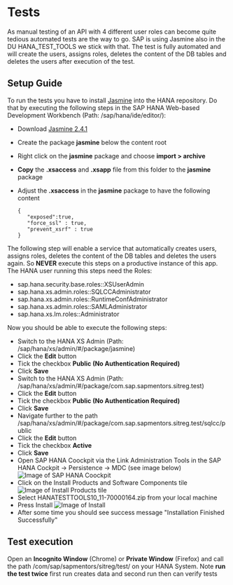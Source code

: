 # Tests

As manual testing of an API with 4 different user roles can become quite tedious automated tests are the way to go. SAP is using Jasmine also in the DU HANA_TEST_TOOLS we stick with that. The test is fully automated and will create the users, assigns roles, deletes the content of the DB tables and deletes the users after execution of the test.

## Setup Guide

To run the tests you have to install [Jasmine](https://jasmine.github.io/) into the HANA repository. Do that by executing the following steps in the SAP HANA Web-based Development Workbench (Path: /sap/hana/ide/editor/):

* Download [Jasmine 2.4.1](https://github.com/jasmine/jasmine/releases/download/v2.4.1/jasmine-standalone-2.4.1.zip)
* Create the package **jasmine** below the content root
* Right click on the **jasmine** package and choose **import > archive**
* **Copy** the **.xsaccess** and **.xsapp** file from this folder to the **jasmine** package
* Adjust the **.xsaccess**  in the **jasmine** package to have the following content

  ```
  {
     "exposed":true,
     "force_ssl" : true,
     "prevent_xsrf" : true
  }
  ```

The following step will enable a service that automatically creates users, assigns roles, deletes the content of the DB tables and deletes the users again. So **NEVER** execute this steps on a productive instance of this app. The HANA user running this steps need the Roles:

* sap.hana.security.base.roles::XSUserAdmin
* sap.hana.xs.admin.roles::SQLCCAdministrator
* sap.hana.xs.admin.roles::RuntimeConfAdministrator
* sap.hana.xs.admin.roles::SAMLAdministrator
* sap.hana.xs.lm.roles::Administrator

Now you should be able to execute the following steps:

* Switch to the HANA XS Admin (Path: /sap/hana/xs/admin/#/package/jasmine)
* Click the **Edit** button
* Tick the checkbox **Public (No Authentication Required)**
* Click **Save** 
* Switch to the HANA XS Admin (Path: /sap/hana/xs/admin/#/package/com.sap.sapmentors.sitreg.test)
* Click the **Edit** button
* Tick the checkbox **Public (No Authentication Required)**
* Click **Save** 
* Navigate further to the path /sap/hana/xs/admin/#/package/com.sap.sapmentors.sitreg.test/sqlcc/public
* Click the **Edit** button
* Tick the checkbox **Active**
* Click **Save**
* Open SAP HANA Coockpit via the Link Administration Tools in the SAP HANA Cockpit -> Persistence -> MDC (see image below)
![Image of SAP HANA Coockpit](http://i.imgur.com/Pc6eiUO.png)
* Click on the Install Products and Software Components tile
![Image of Install Products tile](http://i.imgur.com/BSohUFJ.png)
* Select HANATESTTOOLS10_11-70000164.zip from your local machine
* Press Install
![Image of Install](http://i.imgur.com/TgvwjI7.png)
* After some time you should see success message "Installation Finished Successfully"


## Test execution

Open an **Incognito Window** (Chrome) or **Private Window** (Firefox) and call the path /com/sap/sapmentors/sitreg/test/ on your HANA System.
Note **run the test twice** first run creates data and second run then can verify tests
